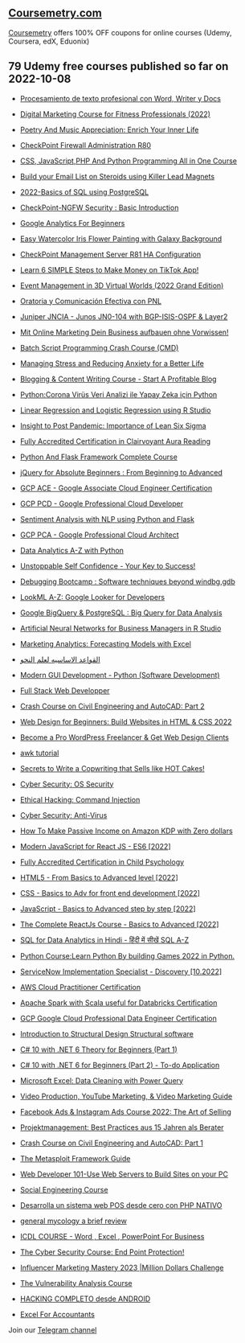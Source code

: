 ## [**Coursemetry.com**](https://coursemetry.com/)

[Coursemetry](https://coursemetry.com/) offers 100% OFF coupons for online courses (Udemy, Coursera, edX, Eduonix)

## **79 Udemy free courses published so far on 2022-10-08**

* [Procesamiento de texto profesional con Word, Writer y Docs](https://coursemetry.com/procesamiento-de-texto-profesional-con-word-writer-y-docs/)

* [Digital Marketing Course for Fitness Professionals (2022)](https://coursemetry.com/digital-marketing-course-for-fitness-professionals-2022/)

* [Poetry And Music Appreciation: Enrich Your Inner Life](https://coursemetry.com/poetry-and-music-appreciation-enrich-your-inner-life/)

* [CheckPoint Firewall Administration R80](https://coursemetry.com/checkpoint-firewall-administration-r80/)

* [CSS, JavaScript,PHP And Python Programming All in One Course](https://coursemetry.com/css-javascriptphp-and-python-programming-all-in-one-course/)

* [Build your Email List on Steroids using Killer Lead Magnets](https://coursemetry.com/build-your-email-list-on-steroids-using-killer-lead-magnets/)

* [2022-Basics of SQL using PostgreSQL](https://coursemetry.com/2022-basics-of-sql-using-postgresql/)

* [CheckPoint-NGFW Security : Basic Introduction](https://coursemetry.com/checkpoint-ngfw-security-basic-introduction/)

* [Google Analytics For Beginners](https://coursemetry.com/google-analytics-for-beginners/)

* [Easy Watercolor Iris Flower Painting with Galaxy Background](https://coursemetry.com/easy-watercolor-iris-flower-painting-with-galaxy-background/)

* [CheckPoint Management Server R81 HA Configuration](https://coursemetry.com/checkpoint-management-server-r81-ha-configuration/)

* [Learn 6 SIMPLE Steps to Make Money on TikTok App!](https://coursemetry.com/learn-6-simple-steps-to-make-money-on-tiktok-app/)

* [Event Management in 3D Virtual Worlds (2022 Grand Edition)](https://coursemetry.com/event-management-in-3d-virtual-worlds-2022-grand-edition/)

* [Oratoria y Comunicación Efectiva con PNL](https://coursemetry.com/oratoria-y-comunicacion-efectiva-con-pnl/)

* [Juniper JNCIA - Junos JN0-104 with BGP-ISIS-OSPF & Layer2](https://coursemetry.com/juniper-jncia-junos-jn0-104-with-bgp-isis-ospf-layer2/)

* [Mit Online Marketing Dein Business aufbauen ohne Vorwissen!](https://coursemetry.com/mit-online-marketing-dein-business-aufbauen-ohne-vorwissen/)

* [Batch Script Programming Crash Course (CMD)](https://coursemetry.com/batch-script-programming-crash-course-cmd/)

* [Managing Stress and Reducing Anxiety for a Better Life](https://coursemetry.com/managing-stress-and-reducing-anxiety-for-a-better-life/)

* [Blogging & Content Writing Course - Start A Profitable Blog](https://coursemetry.com/blogging-content-writing-course-start-a-profitable-blog/)

* [Python:Corona Virüs Veri Analizi ile Yapay Zeka için Python](https://coursemetry.com/pythoncorona-virus-veri-analizi-ile-yapay-zeka-icin-python/)

* [Linear Regression and Logistic Regression using R Studio](https://coursemetry.com/linear-regression-and-logistic-regression-using-r-studio/)

* [Insight to Post Pandemic: Importance of Lean Six Sigma](https://coursemetry.com/insight-to-post-pandemic-importance-of-lean-six-sigma/)

* [Fully Accredited Certification in Clairvoyant Aura Reading](https://coursemetry.com/fully-accredited-certification-in-clairvoyant-aura-reading/)

* [Python And Flask Framework Complete Course](https://coursemetry.com/python-and-flask-framework-complete-course/)

* [jQuery for Absolute Beginners : From Beginning to Advanced](https://coursemetry.com/jquery-for-absolute-beginners-from-beginning-to-advanced/)

* [GCP ACE - Google Associate Cloud Engineer Certification](https://coursemetry.com/gcp-ace-google-associate-cloud-engineer-certification/)

* [GCP PCD - Google Professional Cloud Developer](https://coursemetry.com/gcp-pcd-google-professional-cloud-developer/)

* [Sentiment Analysis with NLP using Python and Flask](https://coursemetry.com/sentiment-analysis-with-nlp-using-python-and-flask/)

* [GCP PCA - Google Professional Cloud Architect](https://coursemetry.com/gcp-pca-google-professional-cloud-architect/)

* [Data Analytics A-Z with Python](https://coursemetry.com/data-analytics-a-z-with-python/)

* [Unstoppable Self Confidence - Your Key to Success!](https://coursemetry.com/unstoppable-self-confidence-your-key-to-success/)

* [Debugging Bootcamp : Software techniques beyond windbg,gdb](https://coursemetry.com/debugging-bootcamp-software-techniques-beyond-windbggdb/)

* [LookML A-Z: Google Looker for Developers](https://coursemetry.com/lookml-a-z-google-looker-for-developers/)

* [Google BigQuery & PostgreSQL : Big Query for Data Analysis](https://coursemetry.com/google-bigquery-postgresql-big-query-for-data-analysis/)

* [Artificial Neural Networks for Business Managers in R Studio](https://coursemetry.com/artificial-neural-networks-for-business-managers-in-r-studio/)

* [Marketing Analytics: Forecasting Models with Excel](https://coursemetry.com/marketing-analytics-forecasting-models-with-excel/)

* [القواعد الاساسيه لعلم النحو](https://coursemetry.com/%d8%a7%d9%84%d9%82%d9%88%d8%a7%d8%b9%d8%af-%d8%a7%d9%84%d8%a7%d8%b3%d8%a7%d8%b3%d9%8a%d9%87-%d9%84%d8%b9%d9%84%d9%85-%d8%a7%d9%84%d9%86%d8%ad%d9%88/)

* [Modern GUI Development - Python (Software Development)](https://coursemetry.com/modern-gui-development-python-software-development/)

* [Full Stack Web Developper](https://coursemetry.com/full-stack-web-developper/)

* [Crash Course on Civil Engineering and AutoCAD: Part 2](https://coursemetry.com/crash-course-on-civil-engineering-and-autocad-part-2/)

* [Web Design for Beginners: Build Websites in HTML & CSS 2022](https://coursemetry.com/web-design-for-beginners-build-websites-in-html-css-2022/)

* [Become a Pro WordPress Freelancer & Get Web Design Clients](https://coursemetry.com/become-a-pro-wordpress-freelancer-get-web-design-clients/)

* [awk tutorial](https://coursemetry.com/awk-tutorial/)

* [Secrets to Write a Copwriting that Sells like HOT Cakes!](https://coursemetry.com/secrets-to-write-a-copwriting-that-sells-like-hot-cakes/)

* [Cyber Security: OS Security](https://coursemetry.com/cyber-security-os-security/)

* [Ethical Hacking: Command Injection](https://coursemetry.com/ethical-hacking-command-injection/)

* [Cyber Security: Anti-Virus](https://coursemetry.com/cyber-security-anti-virus/)

* [How To Make Passive Income on Amazon KDP with Zero dollars](https://coursemetry.com/how-to-make-passive-income-on-amazon-kdp-with-zero-dollars/)

* [Modern JavaScript for React JS - ES6 [2022]](https://coursemetry.com/modern-javascript-for-react-js-es6-2022/)

* [Fully Accredited Certification in Child Psychology](https://coursemetry.com/fully-accredited-certification-in-child-psychology/)

* [HTML5 - From Basics to Advanced level [2022]](https://coursemetry.com/html5-from-basics-to-advanced-level-2022/)

* [CSS - Basics to Adv for front end development [2022]](https://coursemetry.com/css-basics-to-adv-for-front-end-development-2022/)

* [JavaScript - Basics to Advanced step by step [2022]](https://coursemetry.com/javascript-basics-to-advanced-step-by-step-2022/)

* [The Complete ReactJs Course - Basics to Advanced [2022]](https://coursemetry.com/the-complete-reactjs-course-basics-to-advanced-2022/)

* [SQL for Data Analytics in Hindi - हिंदी में सीखें SQL A-Z](https://coursemetry.com/sql-for-data-analytics-in-hindi-%e0%a4%b9%e0%a4%bf%e0%a4%82%e0%a4%a6%e0%a5%80-%e0%a4%ae%e0%a5%87%e0%a4%82-%e0%a4%b8%e0%a5%80%e0%a4%96%e0%a5%87%e0%a4%82-sql-a-z/)

* [Python Course:Learn Python By building Games 2022 in Python.](https://coursemetry.com/python-courselearn-python-by-building-games-2022-in-python/)

* [ServiceNow Implementation Specialist - Discovery [10.2022]](https://coursemetry.com/servicenow-implementation-specialist-discovery-10-2022/)

* [AWS Cloud Practitioner Certification](https://coursemetry.com/aws-cloud-practitioner-certification/)

* [Apache Spark with Scala useful for Databricks Certification](https://coursemetry.com/apache-spark-with-scala-useful-for-databricks-certification/)

* [GCP Google Cloud Professional Data Engineer Certification](https://coursemetry.com/gcp-google-cloud-professional-data-engineer-certification/)

* [Introduction to Structural Design Structural software](https://coursemetry.com/introduction-to-structural-design-structural-software/)

* [C# 10 with .NET 6 Theory for Beginners (Part 1)](https://coursemetry.com/c-10-with-net-6-theory-for-beginners-part-1/)

* [C# 10 with .NET 6 for Beginners (Part 2) - To-do Application](https://coursemetry.com/c-10-with-net-6-for-beginners-part-2-to-do-application/)

* [Microsoft Excel: Data Cleaning with Power Query](https://coursemetry.com/microsoft-excel-data-cleaning-with-power-query/)

* [Video Production, YouTube Marketing, & Video Marketing Guide](https://coursemetry.com/video-production-youtube-marketing-video-marketing-guide/)

* [Facebook Ads & Instagram Ads Course 2022: The Art of Selling](https://coursemetry.com/facebook-ads-instagram-ads-course-2022-the-art-of-selling/)

* [Projektmanagement: Best Practices aus 15 Jahren als Berater](https://coursemetry.com/projektmanagement-best-practices-aus-15-jahren-als-berater/)

* [Crash Course on Civil Engineering and AutoCAD: Part 1](https://coursemetry.com/crash-course-on-civil-engineering-and-autocad-part-1/)

* [The Metasploit Framework Guide](https://coursemetry.com/the-metasploit-framework-guide/)

* [Web Developer 101-Use Web Servers to Build Sites on your PC](https://coursemetry.com/web-developer-101-use-web-servers-to-build-sites-on-your-pc/)

* [Social Engineering Course](https://coursemetry.com/social-engineering-course/)

* [Desarrolla un sistema web  POS desde cero con PHP NATIVO](https://coursemetry.com/desarrolla-un-sistema-web-pos-desde-cero-con-php-nativo/)

* [general mycology a brief review](https://coursemetry.com/general-mycology-a-brief-review/)

* [ICDL COURSE - Word , Excel , PowerPoint For Business](https://coursemetry.com/icdl-course-word-excel-powerpoint-for-business/)

* [The Cyber Security Course: End Point Protection!](https://coursemetry.com/the-cyber-security-course-end-point-protection/)

* [Influencer Marketing Mastery 2023 |Million Dollars Challenge](https://coursemetry.com/influencer-marketing-mastery-2023-million-dollars-challenge/)

* [The Vulnerability Analysis Course](https://coursemetry.com/the-vulnerability-analysis-course/)

* [HACKING COMPLETO desde ANDROID](https://coursemetry.com/hacking-completo-desde-android/)

* [Excel For Accountants](https://coursemetry.com/excel-for-accountants/)


Join our [Telegram channel](https://t.me/coursemetry)